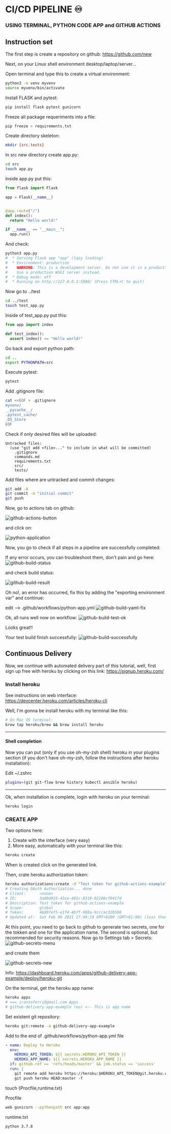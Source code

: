 # CI/CD PIPELINE :infinity:
### USING TERMINAL, PYTHON CODE APP and GITHUB ACTIONS


## Instruction set


The first step is create a repository on github:
https://github.com/new

Next, on your Linux shell environment desktop/laptop/server...

Open terminal and type this to create a virtual environment:
```bash
python3 -m venv myvenv
source myvenv/bin/activate
```

Install FLASK and pytest:
```bash
pip install flask pytest gunicorn
```

Freeze all package requeriments into a file:
```bash
pip freeze > requirements.txt
```

Create directory skeleton:
```bash
mkdir {src,tests}
```

In src new directory create app.py:
```bash
cd src
touch app.py
```

Inside app.py put this:
```python
from flask import Flask

app = Flask(__name__)


@app.route("/")
def index():
  return "Hello world!"

if __name__ == "__main__":
  app.run()
```

And check:
```bash
python3 app.py
#  * Serving Flask app "app" (lazy loading)
#  * Environment: production
#    WARNING: This is a development server. Do not use it in a production deployment.
#    Use a production WSGI server instead.
#  * Debug mode: off
#  * Running on http://127.0.0.1:5000/ (Press CTRL+C to quit)
```

Now go to ../test
```bash
cd ../test
touch test_app.py
```

Inside of test_app.py put this:
```python
from app import index

def test_index():
  assert index() == "Hello world!"
```

Go back and export python path:
```bash
cd ..
export PYTHONPATH=src
```

Execute pytest:
```bash
pytest
```

Add .gitignore file:
```bash
cat <<EOF > .gitignore
myvenv/
__pycache__/
.pytest_cache/
.DS_Store
EOF
```

Check if only desired files will be uploaded:
```
Untracked files:
  (use "git add <file>..." to include in what will be committed)
	.gitignore
	commands.md
	requirements.txt
	src/
	tests/
```

Add files where are untracked and commit changes:
```bash
git add -A
git commit -m "initial commit"
git push
```

Now, go to actions tab on github:

![github-actions-button](img/github-actions-button.png)

and click on:

![python-application](img/github-python-application.png)


Now, you go to check if all steps in a pipeline are successfully completed:


If any error occurs, you can troubleshoot them, don't pain and go here:
![github-build-status](img/github-build-status.png)

and check build status:

![github-build-result](img/github-build-result.png)

Oh no!, an error has occurred, fix this by adding the "exporting environment var" and continue:

edit --> .github/workflows/python-app.yml
![github-build-yaml-fix](img/github-build-yaml-fix.png)

Ok, all runs well now on workflow:
![github-build-test-ok](img/github-build-test-ok.png)

Looks great!!

Your test build finish successfully:
![github-build-successfully](img/github-build-successfully.png)


## Continuous Delivery

Now, we continue with automated delivery part of this tutorial, well, first sign up free with heroku by clicking on this link: https://signup.heroku.com/ 


### Install heroku

See instructions on web interface: https://devcenter.heroku.com/articles/heroku-cli

Well, I'm gonna be install heroku with my terminal like this:
```bash
# On Mac OS terminal:
brew tap heroku/brew && brew install heroku
```

***


#### Shell completion

Now you can put (only if you use oh-my-zsh shell) heroku in your plugins section (if you don't have oh-my-zsh, follow the instructions after heroku installation):

Edit ~/.zshrc
```bash
plugins=(git git-flow brew history kubectl ansible heroku)
```
***

Ok, when installation is complete, login with heroku on your terminal:
```bash
heroku login
````

### CREATE APP
Two options here:
  1. Create with the interface (very easy)
  2. More easy, automatically with your terminal like this:
```bash
heroku create
```
When is created click on the generated link.

Then, crate heroku authorization token:
```bash
heroku authorizations:create -d "Test token for github-actions-example"
# Creating OAuth Authorization... done
# Client:      <none>
# ID:          3a80d925-43ce-481c-8319-02208cf041fd
# Description: Test token for github-actions-example
# Scope:       global
# Token:       4b897ef5-e1f4-4b7f-988a-9cccac32b508
# Updated at:  Sat Feb 06 2021 17:49:19 GMT+0100 (GMT+01:00) (less than a minute ago)
```

At this point, you need to go back to github to generate two secrets, one for the tokken and one for the application name. The second is optional, but recommended for security reasons. Now go to Settings tab > Secrets:
![github-secrets-menu](img/github-secrets-menu.png)

and create them

![github-secrets-new](img/github-secrets-new.png)



Info: https://dashboard.heroku.com/apps/github-delivery-app-example/deploy/heroku-git

On the terminal, get the heroku app name:
```bash
heroku apps
# === iranzoferri@gmail.com Apps
# github-delivery-app-example (eu) <-- This is app name
```

Set existent git repository:
```bash
heroku git:remote -a github-delivery-app-example
```

Add to the end of .github/workflows/python-app.yml file
```yaml
- name: Deploy to Heroku
  env:
    HEROKU_API_TOKEN: ${{ secrets.HEROKU_API_TOKEN }}
    HEROKU_APP_NAME: ${{ secrets.HEROKU_APP_NAME }}
  if: github.ref == 'refs/heads/master' && job.status == 'success'
  run: |
    git remote add heroku https://heroku:$HEROKU_API_TOKEN@git.heroku.com/$HEROKU_APP_NAME.git
    git push heroku HEAD:master -f
```

touch {Procfile,runtime.txt}

Procfile
```bash
web gunicorn --pythonpath src app:app
```

runtime.txt
```bash
python 3.7.8
```

